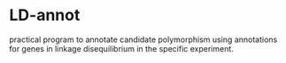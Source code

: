 # LD-annot
practical program to annotate candidate polymorphism using annotations for genes in linkage disequilibrium in the specific experiment.

